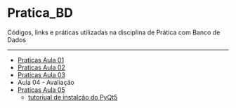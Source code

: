 # Pratica_BD
Códigos, links e práticas utilizadas na disciplina de Prática com Banco de Dados

---

* [Praticas Aula 01](https://github.com/Evaldo-comp/Pratica_BD/blob/main/Aula01/Praticas.md)
* [Praticas Aula 02](https://github.com/Evaldo-comp/Pratica_BD/blob/main/Aula02/Praticas02.md)
* [Praticas Aula 03](https://github.com/Evaldo-comp/Pratica_BD/blob/main/Aula03/Pr%C3%A1ticas-%20Aula03.md)
* Aula 04 - Avaliação
* [Praticas Aula 05](https://github.com/Evaldo-comp/Pratica_BD/blob/main/Aula05/Pr%C3%A1ticas-%20Aula05)
   * [tutoriual de instalção do PyQt5](https://github.com/Evaldo-comp/Pratica_BD/blob/main/Aula05/PyQt5_instalacao.md)



